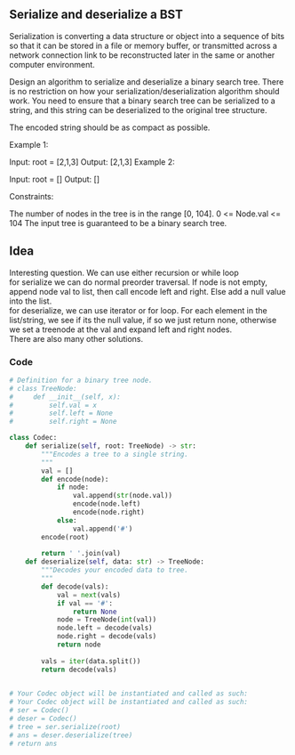 ## Serialize and deserialize a BST
Serialization is converting a data structure or object into a sequence of bits so that it can be stored in a file or memory buffer, or transmitted across a network connection link to be reconstructed later in the same or another computer environment.

Design an algorithm to serialize and deserialize a binary search tree. There is no restriction on how your serialization/deserialization algorithm should work. You need to ensure that a binary search tree can be serialized to a string, and this string can be deserialized to the original tree structure.

The encoded string should be as compact as possible.

 

Example 1:

Input: root = [2,1,3]
Output: [2,1,3]
Example 2:

Input: root = []
Output: []
 

Constraints:

The number of nodes in the tree is in the range [0, 104].
0 <= Node.val <= 104
The input tree is guaranteed to be a binary search tree.

## Idea
Interesting question. We can use either recursion or while loop<br>
for serialize we can do normal preorder traversal. If node is not empty, append node val to list, then call encode left and right. Else add a null value into the list. <br>
for deserialize, we can use iterator or for loop. For each element in the list/string, we see if its the null value, if so we just return none, otherwise we set a treenode at the val and expand left and right nodes.<br>
There are also many other solutions. <br>
### Code
```python
# Definition for a binary tree node.
# class TreeNode:
#     def __init__(self, x):
#         self.val = x
#         self.left = None
#         self.right = None

class Codec:
    def serialize(self, root: TreeNode) -> str:
        """Encodes a tree to a single string.
        """
        val = []
        def encode(node):
            if node:
                val.append(str(node.val))
                encode(node.left)
                encode(node.right)
            else:
                val.append('#')
        encode(root)
        
        return ' '.join(val)
    def deserialize(self, data: str) -> TreeNode:
        """Decodes your encoded data to tree.
        """
        def decode(vals):
            val = next(vals)
            if val == '#':
                return None
            node = TreeNode(int(val))
            node.left = decode(vals)
            node.right = decode(vals)
            return node
        
        vals = iter(data.split())
        return decode(vals)
        

# Your Codec object will be instantiated and called as such:
# Your Codec object will be instantiated and called as such:
# ser = Codec()
# deser = Codec()
# tree = ser.serialize(root)
# ans = deser.deserialize(tree)
# return ans
```
